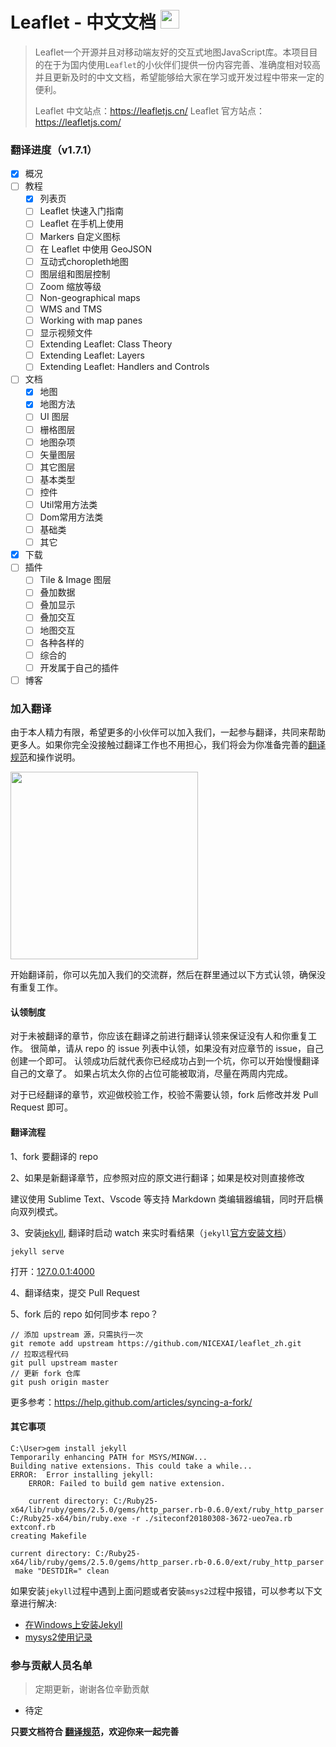 # Leaflet - 中文文档  <img src='https://leafletjs.cn/docs/images/logo.png' height='30'>


> Leaflet一个开源并且对移动端友好的交互式地图JavaScript库。本项目目的在于为国内使用`Leaflet`的小伙伴们提供一份内容完善、准确度相对较高并且更新及时的中文文档，希望能够给大家在学习或开发过程中带来一定的便利。
> 
> Leaflet 中文站点：https://leafletjs.cn/
> Leaflet 官方站点：https://leafletjs.com/

### 翻译进度（v1.7.1）
- [x] 概况
- [ ] 教程
  - [x] 列表页
  - [ ] Leaflet 快速入门指南
  - [ ] Leaflet 在手机上使用
  - [ ] Markers 自定义图标
  - [ ] 在 Leaflet 中使用 GeoJSON
  - [ ] 互动式choropleth地图
  - [ ] 图层组和图层控制
  - [ ] Zoom 缩放等级
  - [ ] Non-geographical maps
  - [ ] WMS and TMS
  - [ ] Working with map panes
  - [ ] 显示视频文件
  - [ ] Extending Leaflet: Class Theory
  - [ ] Extending Leaflet: Layers
  - [ ] Extending Leaflet: Handlers and Controls
- [ ] 文档
  - [x] 地图
  - [x] 地图方法
  - [ ] UI 图层
  - [ ] 栅格图层
  - [ ] 地图杂项
  - [ ] 矢量图层
  - [ ] 其它图层
  - [ ] 基本类型
  - [ ] 控件
  - [ ] Util常用方法类
  - [ ] Dom常用方法类
  - [ ] 基础类
  - [ ] 其它
- [x] 下载
- [ ] 插件
  - [ ] Tile & Image 图层
  - [ ] 叠加数据
  - [ ] 叠加显示
  - [ ] 叠加交互
  - [ ] 地图交互
  - [ ] 各种各样的
  - [ ] 综合的
  - [ ] 开发属于自己的插件
- [ ] 博客

### 加入翻译

由于本人精力有限，希望更多的小伙伴可以加入我们，一起参与翻译，共同来帮助更多人。如果你完全没接触过翻译工作也不用担心，我们将会为你准备完善的[翻译规范](https://github.com/NICEXAI/leaflet_zh/blob/master/leaflet_guide.md)和操作说明。

<img src='https://leafletjs.cn/docs/images/QQ.png' width='300'>

开始翻译前，你可以先加入我们的交流群，然后在群里通过以下方式认领，确保没有重复工作。

#### 认领制度

对于未被翻译的章节，你应该在翻译之前进行翻译认领来保证没有人和你重复工作。
很简单，请从 repo 的 issue 列表中认领，如果没有对应章节的 issue，自己创建一个即可。
认领成功后就代表你已经成功占到一个坑，你可以开始慢慢翻译自己的文章了。
如果占坑太久你的占位可能被取消，尽量在两周内完成。

对于已经翻译的章节，欢迎做校验工作，校验不需要认领，fork 后修改并发 Pull Request 即可。

#### 翻译流程

1、fork 要翻译的 repo

2、如果是新翻译章节，应参照对应的原文进行翻译；如果是校对则直接修改

建议使用 Sublime Text、Vscode 等支持 Markdown 类编辑器编辑，同时开启横向双列模式。

3、安装[jekyll](https://jekyllcn.com/), 翻译时启动 watch 来实时看结果（`jekyll`[官方安装文档](http://jekyllcn.com/docs/installation/)）

```
jekyll serve
```
打开：[127.0.0.1:4000](http://127.0.0.1:4000/)

4、翻译结束，提交 Pull Request

5、fork 后的 repo 如何同步本 repo？

```
// 添加 upstream 源，只需执行一次
git remote add upstream https://github.com/NICEXAI/leaflet_zh.git
// 拉取远程代码
git pull upstream master
// 更新 fork 仓库
git push origin master
```

更多参考：https://help.github.com/articles/syncing-a-fork/


#### 其它事项

```
C:\User>gem install jekyll
Temporarily enhancing PATH for MSYS/MINGW...
Building native extensions. This could take a while...
ERROR:  Error installing jekyll:
    ERROR: Failed to build gem native extension.

    current directory: C:/Ruby25-x64/lib/ruby/gems/2.5.0/gems/http_parser.rb-0.6.0/ext/ruby_http_parser
C:/Ruby25-x64/bin/ruby.exe -r ./siteconf20180308-3672-ueo7ea.rb extconf.rb
creating Makefile

current directory: C:/Ruby25-x64/lib/ruby/gems/2.5.0/gems/http_parser.rb-0.6.0/ext/ruby_http_parser
 make "DESTDIR=" clean
```
如果安装`jekyll`过程中遇到上面问题或者安装`msys2`过程中报错，可以参考以下文章进行解决:
* [在Windows上安装Jekyll](https://www.jianshu.com/p/58e2c5ea3103)
* [mysys2使用记录](https://www.jianshu.com/p/2a3ff0d4f53a)



### 参与贡献人员名单

> 定期更新，谢谢各位辛勤贡献

- 待定

**只要文档符合 [翻译规范](https://github.com/NICEXAI/leaflet_zh/blob/master/leaflet_guide.md)，欢迎你来一起完善**
